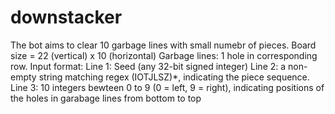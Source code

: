# downstacker
The bot aims to clear 10 garbage lines with small numebr of pieces.
Board size = 22 (vertical) x 10 (horizontal)
Garbage lines: 1 hole in corresponding row.
Input format:
Line 1: Seed (any 32-bit signed integer)
Line 2: a non-empty string matching regex (IOTJLSZ)*, indicating the piece sequence.
Line 3: 10 integers bewteen 0 to 9 (0 = left, 9 = right), indicating positions of the holes in garabage lines from bottom to top

